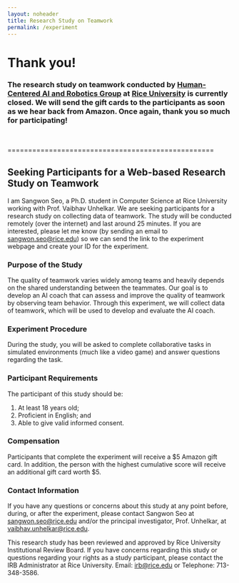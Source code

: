 ```yaml
---
layout: noheader
title: Research Study on Teamwork
permalink: /experiment
---
```

# Thank you! 

### The research study on teamwork conducted by [Human-Centered AI and Robotics Group](https://unhelkar.github.io/group/) at [Rice University](https://www.rice.edu/) is currently closed. We will send the gift cards to the participants as soon as we hear back from Amazon. Once again, thank you so much for participating! 

<br />

==================================================
## Seeking Participants for a Web-based Research Study on Teamwork

I am Sangwon Seo, a Ph.D. student in Computer Science at Rice University working with Prof. Vaibhav Unhelkar. We are seeking participants for a research study on collecting data of teamwork. The study will be conducted remotely (over the internet) and last around 25 minutes. If you are interested, please let me know (by sending an email to <sangwon.seo@rice.edu>) so we can send the link to the experiment webpage and create your ID for the experiment.

### Purpose of the Study
The quality of teamwork varies widely among teams and heavily depends on the shared understanding between the teammates. Our goal is to develop an AI coach that can assess and improve the quality of teamwork by observing team behavior. Through this experiment, we will collect data of teamwork, which will be used to develop and evaluate the AI coach.

### Experiment Procedure
During the study, you will be asked to complete collaborative tasks in simulated environments (much like a video game) and answer questions regarding the task.

### Participant Requirements
The participant of this study should be:
1. At least 18 years old;
2. Proficient in English; and
3. Able to give valid informed consent.

### Compensation
Participants that complete the experiment will receive a $5 Amazon gift card. In addition, the person with the highest cumulative score will receive an additional gift card worth $5.

### Contact Information
If you have any questions or concerns about this study at any point before, during, or after the experiment, please contact Sangwon Seo at <sangwon.seo@rice.edu> and/or the principal investigator, Prof. Unhelkar, at <vaibhav.unhelkar@rice.edu>.

This research study has been reviewed and approved by Rice University Institutional Review Board. If you have concerns regarding this study or questions regarding your rights as a study participant, please contact the IRB Administrator at Rice University. Email: <irb@rice.edu> or Telephone: 713-348-3586.




